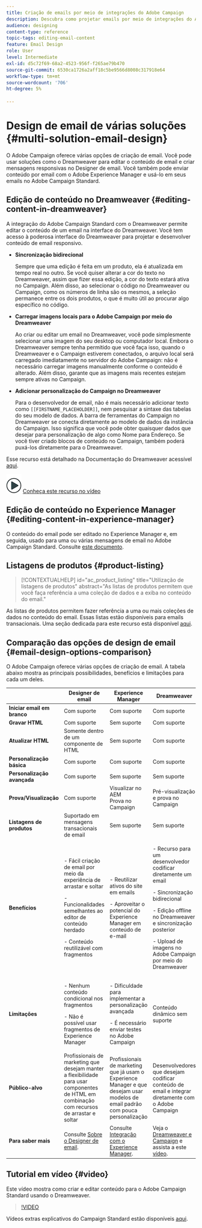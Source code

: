 ```yaml
---
title: Criação de emails por meio de integrações do Adobe Campaign
description: Descubra como projetar emails por meio de integrações do Adobe Campaign na Designer de email.
audience: designing
content-type: reference
topic-tags: editing-email-content
feature: Email Design
role: User
level: Intermediate
exl-id: d5c72f69-68a2-4523-956f-f265ae79b470
source-git-commit: 6530ca1726a2aff18c5be9566d8008c317918e64
workflow-type: tm+mt
source-wordcount: '706'
ht-degree: 5%

---
```


# Design de email de várias soluções {#multi-solution-email-design}

O Adobe Campaign oferece várias opções de criação de email. Você pode usar soluções como o Dreamweaver para editar o conteúdo de email e criar mensagens responsivas no Designer de email. Você também pode enviar conteúdo por email com o Adobe Experience Manager e usá-lo em seus emails no Adobe Campaign Standard.

## Edição de conteúdo no Dreamweaver {#editing-content-in-dreamweaver}

A integração do Adobe Campaign Standard com o Dreamweaver permite editar o conteúdo de um email na interface do Dreamweaver. Você tem acesso à poderosa interface do Dreamweaver para projetar e desenvolver conteúdo de email responsivo.

* **Sincronização bidirecional**

  Sempre que uma edição é feita em um produto, ela é atualizada em tempo real no outro. Se você quiser alterar a cor do texto no Dreamweaver, assim que fizer essa edição, a cor do texto estará ativa no Campaign. Além disso, ao selecionar o código no Dreamweaver ou Campaign, como os números de linha são os mesmos, a seleção permanece entre os dois produtos, o que é muito útil ao procurar algo específico no código.

* **Carregar imagens locais para o Adobe Campaign por meio do Dreamweaver**

  Ao criar ou editar um email no Dreamweaver, você pode simplesmente selecionar uma imagem do seu desktop ou computador local. Embora o Dreamweaver sempre tenha permitido que você faça isso, quando o Dreamweaver e o Campaign estiverem conectados, o arquivo local será carregado imediatamente no servidor do Adobe Campaign: não é necessário carregar imagens manualmente conforme o conteúdo é alterado. Além disso, garante que as imagens mais recentes estejam sempre ativas no Campaign.

* **Adicionar personalização do Campaign no Dreamweaver**

  Para o desenvolvedor de email, não é mais necessário adicionar texto como `[[FIRSTNAME_PLACEHOLDER]]`, nem pesquisar a sintaxe das tabelas do seu modelo de dados. A barra de ferramentas do Campaign no Dreamweaver se conecta diretamente ao modelo de dados da instância do Campaign. Isso significa que você pode obter quaisquer dados que desejar para personalização de algo como Nome para Endereço. Se você tiver criado blocos de conteúdo no Campaign, também poderá puxá-los diretamente para o Dreamweaver.

Esse recurso está detalhado na Documentação do Dreamweaver acessível [aqui](https://helpx.adobe.com/br/dreamweaver/using/working-with-dreamweaver-and-campaign.html).

![](assets/do-not-localize/how-to-video.png) [Conheça este recurso no vídeo](#video)

## Edição de conteúdo no Experience Manager {#editing-content-in-experience-manager}

O conteúdo do email pode ser editado no Experience Manager e, em seguida, usado para uma ou várias mensagens de email no Adobe Campaign Standard. Consulte [este documento](../../integrating/using/integrating-with-experience-manager.md).

## Listagens de produtos {#product-listing}

>[!CONTEXTUALHELP]
>id="ac_product_listing"
>title="Utilização de listagens de produtos"
>abstract="As listas de produtos permitem que você faça referência a uma coleção de dados e a exiba no conteúdo do email."

As listas de produtos permitem fazer referência a uma ou mais coleções de dados no conteúdo do email. Essas listas estão disponíveis para emails transacionais. Uma seção dedicada para este recurso está disponível [aqui](../../designing/using/using-product-listings.md).

## Comparação das opções de design de email {#email-design-options-comparison}

O Adobe Campaign oferece várias opções de criação de email. A tabela abaixo mostra as principais possibilidades, benefícios e limitações para cada um deles.

<table> 
 <thead> 
  <tr> 
   <th> </th> 
   <th> Designer de email<br /> </th> 
   <th> Experience Manager<br /> </th> 
   <th> Dreamweaver<br /> </th> 
  </tr> 
 </thead> 
 <tbody> 
  <tr> 
   <td> <strong>Iniciar email em branco</strong><br /> </td> 
   <td> Com suporte<br /> </td> 
   <td> Com suporte<br /> </td> 
   <td> Com suporte<br /> </td> 
  </tr> 
  <tr> 
   <td> <strong>Gravar HTML</strong><br /> </td> 
   <td> Com suporte<br /> </td> 
   <td> Sem suporte<br /> </td> 
   <td> Com suporte<br /> </td> 
  </tr> 
  <tr> 
   <td> <strong>Atualizar HTML</strong><br /> </td> 
   <td> Somente dentro de um componente de HTML <br /> </td> 
   <td> Sem suporte<br /> </td> 
   <td> Com suporte<br /> </td> 
  </tr> 
  <tr> 
   <td> <strong>Personalização básica</strong><br /> </td> 
   <td> Com suporte<br /> </td> 
   <td> Com suporte<br /> </td> 
   <td> Com suporte<br /> </td> 
  </tr> 
  <tr> 
   <td> <strong>Personalização avançada</strong><br /> </td> 
   <td> Com suporte<br /> </td> 
   <td> Sem suporte<br /> </td> 
   <td> Sem suporte<br /> </td> 
  </tr> 
  <tr> 
   <td> <strong>Prova/Visualização</strong><br /> </td> 
   <td> Com suporte<br /> </td> 
   <td> Visualizar no AEM<br /> Prova no Campaign<br /> </td> 
   <td> Pré-visualização e prova no Campaign<br /> </td> 
  </tr> 
  <tr> 
   <td> <strong>Listagens de produtos</strong><br /> </td> 
   <td> Suportado em mensagens transacionais de email<br /> </td> 
   <td> Sem suporte<br /> </td> 
   <td> Sem suporte<br /> </td> 
  </tr> 
  <tr> 
   <td> <strong>Benefícios</strong><br /> </td> 
   <td> 
     <p>- Fácil criação de email por meio da experiência de arrastar e soltar</p>
     <p>- Funcionalidades semelhantes ao editor de conteúdo herdado</p>
     <p>- Conteúdo reutilizável com fragmentos</p>
  </td> 
   <td> 
     <p>- Reutilizar ativos do site em emails</p>
     <p>- Aproveitar o potencial do Experience Manager em conteúdo de e-mail</p>
    </td> 
   <td> 
    <p>- Recurso para um desenvolvedor codificar diretamente um email</p>
    <p>- Sincronização bidirecional</p>
    <p>- Edição offline no Dreamweaver e sincronização posterior</p>
    <p>- Upload de imagens no Adobe Campaign por meio do Dreamweaver</p>
  </td> 
  </tr> 
  <tr> 
   <td> <strong>Limitações</strong><br /> </td> 
   <td> 
     <p>- Nenhum conteúdo condicional nos fragmentos</p>
     <p>- Não é possível usar fragmentos de Experience Manager</p>
  </td> 
   <td> 
     <p>- Dificuldade para implementar a personalização avançada</p>
     <p>- É necessário enviar testes no Adobe Campaign</p>
  </td> 
   <td> Conteúdo dinâmico sem suporte<br /> </td> 
  </tr> 
  <tr> 
   <td> <strong>Público-alvo</strong><br /> </td> 
   <td> Profissionais de marketing que desejam manter a flexibilidade para usar componentes de HTML em combinação com recursos de arrastar e soltar<br /> </td> 
   <td> Profissionais de marketing que já usam o Experience Manager e que desejam usar modelos de email padrão com pouca personalização<br /> </td> 
   <td> Desenvolvedores que desejam codificar conteúdo de email e integrar diretamente com o Adobe Campaign<br /> </td> 
  </tr> 
  <tr> 
   <td> <strong>Para saber mais</strong><br /> </td> 
   <td> Consulte <a href="../../designing/using/designing-content-in-adobe-campaign.md">Sobre o Designer de email</a>.<br /> </td> 
   <td> Consulte <a href="../../integrating/using/integrating-with-experience-manager.md">Integração com o Experience Manager</a>.<br /> </td> 
   <td> Veja o <a href="https://helpx.adobe.com/br/dreamweaver/using/working-with-dreamweaver-and-campaign.html">Dreamweaver e Campaign</a> e assista a este <a href="#video">vídeo</a>.<br /> </td> 
  </tr> 
 </tbody> 
</table>

## Tutorial em vídeo {#video}

Este vídeo mostra como criar e editar conteúdo para o Adobe Campaign Standard usando o Dreamweaver.

>[!VIDEO](https://video.tv.adobe.com/v/33209?quality=12&captions=por_br)

Vídeos extras explicativos do Campaign Standard estão disponíveis [aqui](https://experienceleague.adobe.com/docs/campaign-standard-learn/tutorials/overview.html?lang=pt-BR).
